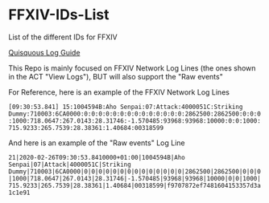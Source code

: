 # FFXIV-IDs-List

List of the different IDs for FFXIV

[Quisquous Log Guide](https://github.com/quisquous/cactbot/blob/master/docs/LogGuide.md)

This Repo is mainly focused on FFXIV Network Log Lines (the ones shown in the ACT "View Logs"), BUT will also support the "Raw events"

For Reference, here is an example of the FFXIV Network Log Lines

`[09:30:53.841] 15:1004594B:Aho Senpai:07:Attack:4000051C:Striking Dummy:710003:6CA0000:0:0:0:0:0:0:0:0:0:0:0:0:0:0:2862500:2862500:0:0:0:1000:718.0647:267.0143:28.31746:-1.570485:93968:93968:10000:0:0:1000:715.9233:265.7539:28.38361:1.40684:00318599`

And here is an example of the "Raw events" Log Line

`21|2020-02-26T09:30:53.8410000+01:00|1004594B|Aho Senpai|07|Attack|4000051C|Striking Dummy|710003|6CA0000|0|0|0|0|0|0|0|0|0|0|0|0|0|0|2862500|2862500|0|0|0|1000|718.0647|267.0143|28.31746|-1.570485|93968|93968|10000|0|0|1000|715.9233|265.7539|28.38361|1.40684|00318599|f9707872ef7481604153357d3a1c1e91`
